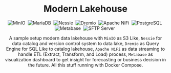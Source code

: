 <h1 align="center">Modern Lakehouse</h1>

<div align="center">

![MinIO](https://img.shields.io/badge/MinIO-CF163E?style=for-the-badge&logo=minio&logoColor=white)&nbsp;
![MariaDB](https://img.shields.io/badge/MariaDB-003545?style=for-the-badge&logo=mariadb&logoColor=white)&nbsp;
![Nessie](https://img.shields.io/badge/Nessie-3BAAA0?style=for-the-badge&logo=nessie&logoColor=white)&nbsp;
![Dremio](https://img.shields.io/badge/Dremio-36D4DC?style=for-the-badge&logo=dremio&logoColor=white)&nbsp;
![Apache NiFi](https://img.shields.io/badge/Apache%20NiFi-76929E?style=for-the-badge&logo=apachenifi&logoColor=white)&nbsp;
![PostgreSQL](https://img.shields.io/badge/postgresql-4169E1?style=for-the-badge&logo=postgresql&logoColor=white)&nbsp;
![Metabase](https://img.shields.io/badge/-Metabase-FAFBFE?style=for-the-badge&logo=metabase)&nbsp;
![SFTP Server](https://img.shields.io/badge/-SFTP%20Server-ECAC1B?style=for-the-badge&logo=sftp&logoColor=white)&nbsp;

</div>

<p align="center">A sample setup modern data lakehouse with <code>MinIO</code> as S3 Like, <code>Nessie</code> for data catalog and version control system to data lake, <code>Dremio</code> as Query Engine for SQL Like to catalog lakehouse, <code>Apache NiFi</code> as data streaming to handle ETL (Extract, Transform, and Load) process, <code>Metabase</code> as visualization dashboard to get insight for forecasting or business decision in the future. All this stuff running with Docker Compose.</p>
